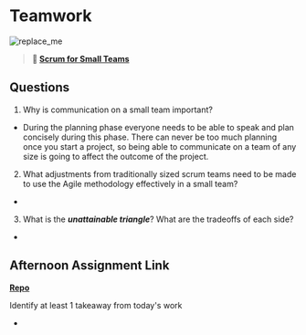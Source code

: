 # Teamwork

![replace_me](https://codeworks.blob.core.windows.net/public/assets/img/illustrations/placeholder.svg)

> **📖 [Scrum for Small Teams](https://codeworksacademy.com/fs-student-guide/resources/wk8-9/02-Scrum-For-Small-Teams)**

## Questions

1. Why is communication on a small team important?

- During the planning phase everyone needs to be able to speak and plan concisely during this phase. There can never be too much planning once you start a project, so being able to communicate on a team of any size is going to affect the outcome of the project.

2. What adjustments from traditionally sized scrum teams need to be made to use the Agile methodology effectively in a small team?

- 

3. What is the ***unattainable triangle***? What are the tradeoffs of each side?

- 

## Afternoon Assignment Link

**[Repo](https://github.com/doctorgrant99/<ASSIGNMENT_REPO>)**

Identify at least 1 takeaway from today's work

- 